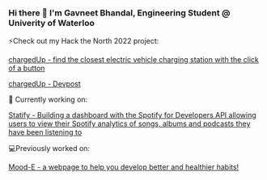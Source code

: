 ### Hi there 👋 I'm Gavneet Bhandal, Engineering Student @ Univerity of Waterloo

⚡Check out my Hack the North 2022 project:

<p> <a href="https://chargedup.achchala.repl.co/"> chargedUp - find the closest electric vehicle charging station with the click of a button</a> </p>
<p> <a href="https://devpost.com/software/chargedup"> chargedUp - Devpost</a> </p>

🌱 Currently working on:

<a href="https://github.com/dhruvsharma11/statify"> Statify - Building a dashboard with the Spotify for Developers API allowing users to view their Spotify analytics of songs, albums and podcasts they have been listening to </a>

💻Previously worked on: 

<a href="https://github.com/gavneetb/moode"> Mood-E - a webpage to help you develop better and healthier habits! </a>



<!--
**gavneetb/gavneetb** is a ✨ _special_ ✨ repository because its `README.md` (this file) appears on your GitHub profile.

Here are some ideas to get you started:

- 🔭 I’m currently working on ...
- 🌱 I’m currently learning ...
- 👯 I’m looking to collaborate on ...
- 🤔 I’m looking for help with ...
- 💬 Ask me about ...
- 📫 How to reach me: ...
- 😄 Pronouns: ...
- ⚡ Fun fact: ...
-->

